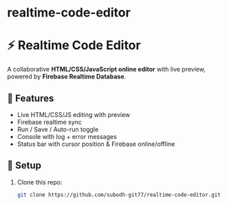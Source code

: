 # realtime-code-editor

# ⚡ Realtime Code Editor

A collaborative **HTML/CSS/JavaScript online editor** with live preview,
powered by **Firebase Realtime Database**.

## 🚀 Features
- Live HTML/CSS/JS editing with preview
- Firebase realtime sync
- Run / Save / Auto-run toggle
- Console with log + error messages
- Status bar with cursor position & Firebase online/offline

## 🔧 Setup
1. Clone this repo:
   ```bash
   git clone https://github.com/subodh-git77/realtime-code-editor.git
